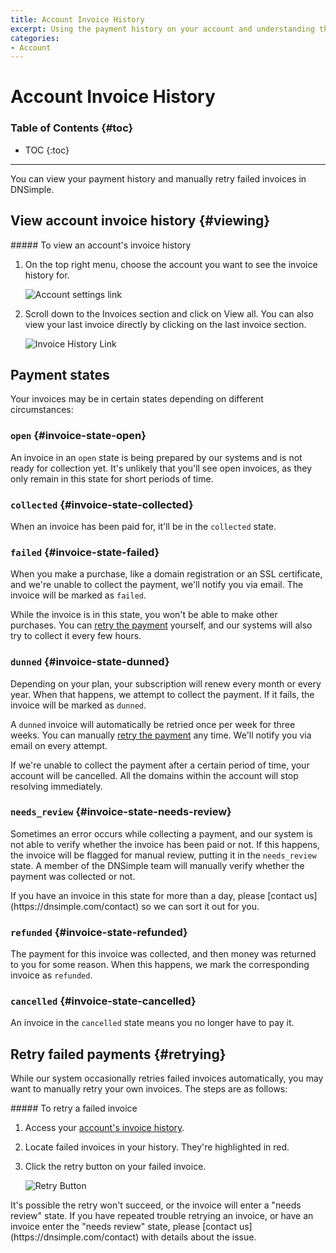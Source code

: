 ```yaml
---
title: Account Invoice History
excerpt: Using the payment history on your account and understanding the states of the listed invoices.
categories:
- Account
---
```


# Account Invoice History

### Table of Contents {#toc}

* TOC
{:toc}

---

You can view your payment history and manually retry failed invoices in DNSimple.

## View account invoice history {#viewing}

<div class="section-steps" markdown="1">
##### To view an account's invoice history

1. On the top right menu, choose the account you want to see the invoice history for.

    ![Account settings link](/files/account-settings-access.jpg)

1. Scroll down to the <label>Invoices</label> section and click on <label>View all</label>. You can also view your last invoice directly by clicking on the last invoice section.

    ![Invoice History Link](/files/account-billing-view-invoice-history-link.png)
</div>

## Payment states

Your invoices may be in certain states depending on different circumstances:

### `open` {#invoice-state-open}

An invoice in an `open` state is being prepared by our systems and is not ready for collection yet. It's unlikely that you'll see open invoices, as they only remain in this state for short periods of time.

### `collected` {#invoice-state-collected}

When an invoice has been paid for, it'll be in the `collected` state.

### `failed` {#invoice-state-failed}

When you make a purchase, like a domain registration or an SSL certificate, and we're unable to collect the payment, we'll notify you via email. The invoice will be marked as `failed`.

While the invoice is in this state, you won't be able to make other purchases. You can [retry the payment](#retrying) yourself, and our systems will also try to collect it every few hours.

### `dunned` {#invoice-state-dunned}

Depending on your plan, your subscription will renew every month or every year. When that happens, we attempt to collect the payment. If it fails, the invoice will be marked as `dunned`.

A `dunned` invoice will automatically be retried once per week for three weeks. You can manually [retry the payment](#retrying) any time. We'll notify you via email on every attempt.

<warning>
If we're unable to collect the payment after a certain period of time, your account will be cancelled. All the domains within the account will stop resolving immediately.
</warning>

### `needs_review` {#invoice-state-needs-review}

Sometimes an error occurs while collecting a payment, and our system is not able to verify whether the invoice has been paid or not. If this happens, the invoice will be flagged for manual review, putting it in the `needs_review` state. A member of the DNSimple team will manually verify whether the payment was collected or not.

<note>
If you have an invoice in this state for more than a day, please [contact us](https://dnsimple.com/contact) so we can sort it out for you.
</note>

### `refunded` {#invoice-state-refunded}

The payment for this invoice was collected, and then money was returned to you for some reason. When this happens, we mark the corresponding invoice as `refunded`.

### `cancelled` {#invoice-state-cancelled}

An invoice in the `cancelled` state means you no longer have to pay it.

## Retry failed payments {#retrying}

While our system occasionally retries failed invoices automatically, you may want to manually retry your own invoices. The steps are as follows:

<div class="section-steps" markdown="1">
##### To retry a failed invoice

1. Access your [account's invoice history](#viewing).
1. Locate failed invoices in your history. They're highlighted in red.
1. Click the retry button on your failed invoice.

    ![Retry Button](/files/account-billing-retry-button.png)
</div>

<info>
It's possible the retry won't succeed, or the invoice will enter a "needs review" state. If you have repeated trouble retrying an invoice, or have an invoice enter the "needs review" state, please [contact us](https://dnsimple.com/contact) with details about the issue.
</info>
